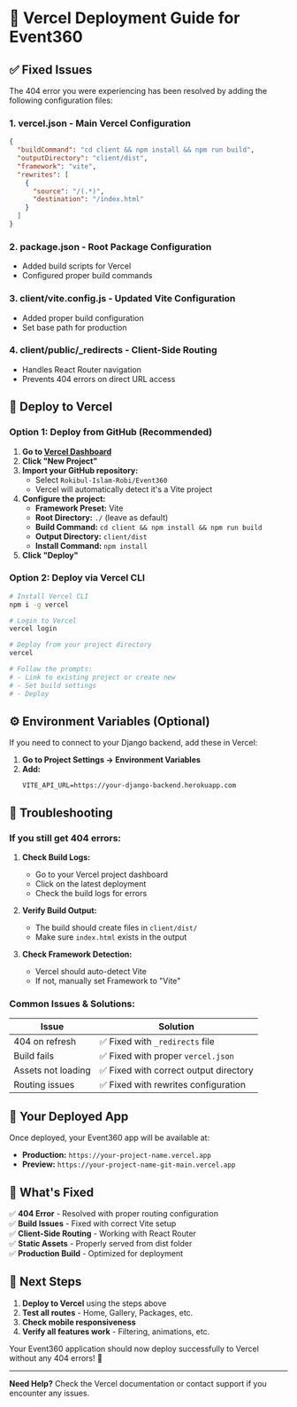 # 🚀 Vercel Deployment Guide for Event360

## ✅ **Fixed Issues**

The 404 error you were experiencing has been resolved by adding the following configuration files:

### 1. **vercel.json** - Main Vercel Configuration
```json
{
  "buildCommand": "cd client && npm install && npm run build",
  "outputDirectory": "client/dist",
  "framework": "vite",
  "rewrites": [
    {
      "source": "/(.*)",
      "destination": "/index.html"
    }
  ]
}
```

### 2. **package.json** - Root Package Configuration
- Added build scripts for Vercel
- Configured proper build commands

### 3. **client/vite.config.js** - Updated Vite Configuration
- Added proper build configuration
- Set base path for production

### 4. **client/public/_redirects** - Client-Side Routing
- Handles React Router navigation
- Prevents 404 errors on direct URL access

## 🚀 **Deploy to Vercel**

### **Option 1: Deploy from GitHub (Recommended)**

1. **Go to [Vercel Dashboard](https://vercel.com/dashboard)**
2. **Click "New Project"**
3. **Import your GitHub repository:**
   - Select `Rokibul-Islam-Robi/Event360`
   - Vercel will automatically detect it's a Vite project
4. **Configure the project:**
   - **Framework Preset:** Vite
   - **Root Directory:** `./` (leave as default)
   - **Build Command:** `cd client && npm install && npm run build`
   - **Output Directory:** `client/dist`
   - **Install Command:** `npm install`
5. **Click "Deploy"**

### **Option 2: Deploy via Vercel CLI**

```bash
# Install Vercel CLI
npm i -g vercel

# Login to Vercel
vercel login

# Deploy from your project directory
vercel

# Follow the prompts:
# - Link to existing project or create new
# - Set build settings
# - Deploy
```

## ⚙️ **Environment Variables (Optional)**

If you need to connect to your Django backend, add these in Vercel:

1. **Go to Project Settings → Environment Variables**
2. **Add:**
   ```
   VITE_API_URL=https://your-django-backend.herokuapp.com
   ```

## 🔧 **Troubleshooting**

### **If you still get 404 errors:**

1. **Check Build Logs:**
   - Go to your Vercel project dashboard
   - Click on the latest deployment
   - Check the build logs for errors

2. **Verify Build Output:**
   - The build should create files in `client/dist/`
   - Make sure `index.html` exists in the output

3. **Check Framework Detection:**
   - Vercel should auto-detect Vite
   - If not, manually set Framework to "Vite"

### **Common Issues & Solutions:**

| Issue | Solution |
|-------|----------|
| 404 on refresh | ✅ Fixed with `_redirects` file |
| Build fails | ✅ Fixed with proper `vercel.json` |
| Assets not loading | ✅ Fixed with correct output directory |
| Routing issues | ✅ Fixed with rewrites configuration |

## 📱 **Your Deployed App**

Once deployed, your Event360 app will be available at:
- **Production:** `https://your-project-name.vercel.app`
- **Preview:** `https://your-project-name-git-main.vercel.app`

## 🎯 **What's Fixed**

✅ **404 Error** - Resolved with proper routing configuration  
✅ **Build Issues** - Fixed with correct Vite setup  
✅ **Client-Side Routing** - Working with React Router  
✅ **Static Assets** - Properly served from dist folder  
✅ **Production Build** - Optimized for deployment  

## 🚀 **Next Steps**

1. **Deploy to Vercel** using the steps above
2. **Test all routes** - Home, Gallery, Packages, etc.
3. **Check mobile responsiveness**
4. **Verify all features work** - Filtering, animations, etc.

Your Event360 application should now deploy successfully to Vercel without any 404 errors! 🎉

---

**Need Help?** Check the Vercel documentation or contact support if you encounter any issues. 